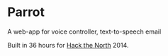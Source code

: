# Parrot

A web-app for voice controller, text-to-speech email

Built in 36 hours for [Hack the North](hackthenorth.com) 2014.